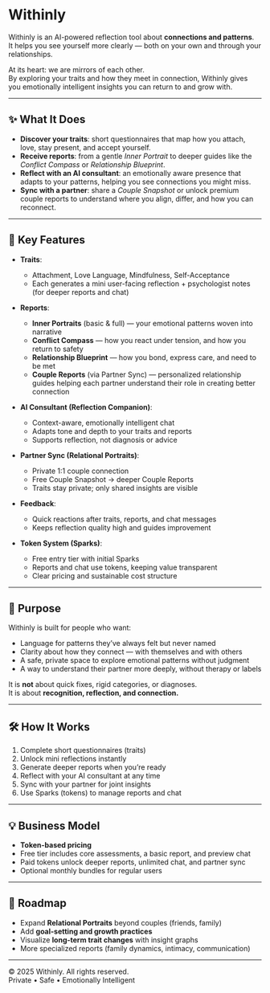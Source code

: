 # Withinly

Withinly is an AI-powered reflection tool about **connections and patterns**.  
It helps you see yourself more clearly — both on your own and through your relationships.

At its heart: we are mirrors of each other.  
By exploring your traits and how they meet in connection, Withinly gives you emotionally intelligent insights you can return to and grow with.

---

## ✨ What It Does

- **Discover your traits**: short questionnaires that map how you attach, love, stay present, and accept yourself.
- **Receive reports**: from a gentle _Inner Portrait_ to deeper guides like the _Conflict Compass_ or _Relationship Blueprint_.
- **Reflect with an AI consultant**: an emotionally aware presence that adapts to your patterns, helping you see connections you might miss.
- **Sync with a partner**: share a _Couple Snapshot_ or unlock premium couple reports to understand where you align, differ, and how you can reconnect.

---

## 🔑 Key Features

- **Traits**:
  - Attachment, Love Language, Mindfulness, Self-Acceptance
  - Each generates a mini user-facing reflection + psychologist notes (for deeper reports and chat)

- **Reports**:
  - **Inner Portraits** (basic & full) — your emotional patterns woven into narrative
  - **Conflict Compass** — how you react under tension, and how you return to safety
  - **Relationship Blueprint** — how you bond, express care, and need to be met
  - **Couple Reports** (via Partner Sync) — personalized relationship guides helping each partner understand their role in creating better connection

- **AI Consultant (Reflection Companion)**:
  - Context-aware, emotionally intelligent chat
  - Adapts tone and depth to your traits and reports
  - Supports reflection, not diagnosis or advice

- **Partner Sync (Relational Portraits)**:
  - Private 1:1 couple connection
  - Free Couple Snapshot → deeper Couple Reports
  - Traits stay private; only shared insights are visible

- **Feedback**:
  - Quick reactions after traits, reports, and chat messages
  - Keeps reflection quality high and guides improvement

- **Token System (Sparks)**:
  - Free entry tier with initial Sparks
  - Reports and chat use tokens, keeping value transparent
  - Clear pricing and sustainable cost structure

---

## 🎯 Purpose

Withinly is built for people who want:

- Language for patterns they’ve always felt but never named
- Clarity about how they connect — with themselves and with others
- A safe, private space to explore emotional patterns without judgment
- A way to understand their partner more deeply, without therapy or labels

It is **not** about quick fixes, rigid categories, or diagnoses.  
It is about **recognition, reflection, and connection.**

---

## 🛠️ How It Works

1. Complete short questionnaires (traits)
2. Unlock mini reflections instantly
3. Generate deeper reports when you’re ready
4. Reflect with your AI consultant at any time
5. Sync with your partner for joint insights
6. Use Sparks (tokens) to manage reports and chat

---

## 💡 Business Model

- **Token-based pricing**
- Free tier includes core assessments, a basic report, and preview chat
- Paid tokens unlock deeper reports, unlimited chat, and partner sync
- Optional monthly bundles for regular users

---

## 🧭 Roadmap

- Expand **Relational Portraits** beyond couples (friends, family)
- Add **goal-setting and growth practices**
- Visualize **long-term trait changes** with insight graphs
- More specialized reports (family dynamics, intimacy, communication)

---

© 2025 Withinly. All rights reserved.  
Private • Safe • Emotionally Intelligent
